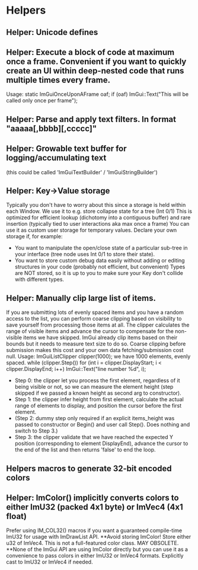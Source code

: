 # Helpers
##  Helper: Unicode defines
##  Helper: Execute a block of code at maximum once a frame. Convenient if you want to quickly create an UI within deep-nested code that runs multiple times every frame.
 Usage: static ImGuiOnceUponAFrame oaf; if (oaf) ImGui::Text("This will be called only once per frame");
##  Helper: Parse and apply text filters. In format "aaaaa[,bbbb][,ccccc]"
##  Helper: Growable text buffer for logging/accumulating text
 (this could be called 'ImGuiTextBuilder' / 'ImGuiStringBuilder')
##  Helper: Key->Value storage
 Typically you don't have to worry about this since a storage is held within each Window.
 We use it to e.g. store collapse state for a tree (Int 0/1)
 This is optimized for efficient lookup (dichotomy into a contiguous buffer) and rare insertion (typically tied to user interactions aka max once a frame)
 You can use it as custom user storage for temporary values. Declare your own storage if, for example:
 - You want to manipulate the open/close state of a particular sub-tree in your interface (tree node uses Int 0/1 to store their state).
 - You want to store custom debug data easily without adding or editing structures in your code (probably not efficient, but convenient)
 Types are NOT stored, so it is up to you to make sure your Key don't collide with different types.
##  Helper: Manually clip large list of items.
 If you are submitting lots of evenly spaced items and you have a random access to the list, you can perform coarse clipping based on visibility to save yourself from processing those items at all.
 The clipper calculates the range of visible items and advance the cursor to compensate for the non-visible items we have skipped.
 ImGui already clip items based on their bounds but it needs to measure text size to do so. Coarse clipping before submission makes this cost and your own data fetching/submission cost null.
 Usage:
     ImGuiListClipper clipper(1000);   we have 1000 elements, evenly spaced.
     while (clipper.Step())
         for (int i = clipper.DisplayStart; i < clipper.DisplayEnd; i++)
             ImGui::Text("line number %d", i);
 - Step 0: the clipper let you process the first element, regardless of it being visible or not, so we can measure the element height (step skipped if we passed a known height as second arg to constructor).
 - Step 1: the clipper infer height from first element, calculate the actual range of elements to display, and position the cursor before the first element.
 - (Step 2: dummy step only required if an explicit items_height was passed to constructor or Begin() and user call Step(). Does nothing and switch to Step 3.)
 - Step 3: the clipper validate that we have reached the expected Y position (corresponding to element DisplayEnd), advance the cursor to the end of the list and then returns 'false' to end the loop.
##  Helpers macros to generate 32-bit encoded colors
##  Helper: ImColor() implicitly converts colors to either ImU32 (packed 4x1 byte) or ImVec4 (4x1 float)
 Prefer using IM_COL32() macros if you want a guaranteed compile-time ImU32 for usage with ImDrawList API.
 **Avoid storing ImColor! Store either u32 of ImVec4. This is not a full-featured color class. MAY OBSOLETE.
 **None of the ImGui API are using ImColor directly but you can use it as a convenience to pass colors in either ImU32 or ImVec4 formats. Explicitly cast to ImU32 or ImVec4 if needed.
